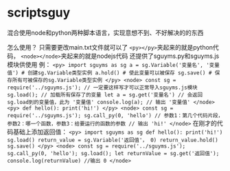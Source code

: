 # scriptsguy
混合使用node和python两种脚本语言，实现意想不到、不好解决的的东西

怎么使用？
只需要更改main.txt文件就可以了
`<py></py>`夹起来的就是python代码，
`<node></node>`夹起来的就是nodejs代码
还提供了sguyms.py和sguyms.js模块供使用
例：
`
<py>
import sguyms as sg
a = sg.Variable('变量名', '变量值') # 创建sg.Variable类型实例
a.hold() # 使此变量可以被保存
sg.save() # 保存所有可被保存的sg.Variable类型实例
</py>
<node>
const sg = require('../sguyms.js'); // 一定要这样写才可以正常导入sguyms.js模块
sg.load(); // 加载所有保存了的变量
let a = sg.get('变量名') // 会返回sg.load到的变量值，此为 '变量值'
console.log(a); // 输出 '变量值'
</node>
`
`
<py>
def hello():
  print('hi!')
</py>
<node>
const sg = require('../sguyms.js');
sg.call_py(0, 'hello') // 参数1：第几个代码片段，参数2：哪一个函数，参数3：给要运行的函数的参数
// 输出 'hi!'
</node>
`
在刚才的代码基础上添加返回值：
`
<py>
import sguyms as sg
def hello():
  print('hi!')
  sg.load()
  return_value = sg.Variable('返回值'， 0)
  return_value.hold()
  sg.save()
</py>
<node>
const sg = require('../sguyms.js');
sg.call_py(0, 'hello');
sg.load();
let returnValue = sg.get('返回值');
console.log(returnValue) //输出 0
</node>
`
